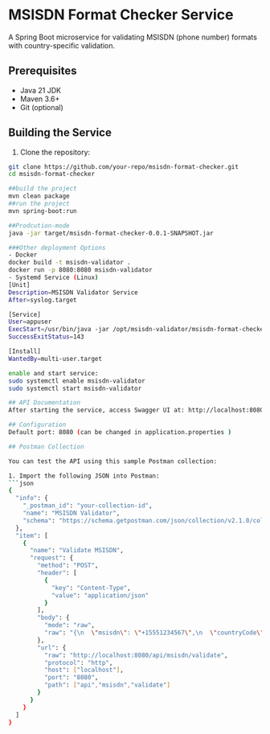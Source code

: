 # MSISDN Format Checker Service

A Spring Boot microservice for validating MSISDN (phone number) formats with country-specific validation.

## Prerequisites
- Java 21 JDK
- Maven 3.6+
- Git (optional)

## Building the Service
1. Clone the repository:
```bash
git clone https://github.com/your-repo/msisdn-format-checker.git
cd msisdn-format-checker

##build the project
mvn clean package
##run the project
mvn spring-boot:run

##Prodcution-mode
java -jar target/msisdn-format-checker-0.0.1-SNAPSHOT.jar

###Other deployment Options
- Docker
docker build -t msisdn-validator .
docker run -p 8080:8080 msisdn-validator
- Systemd Service (Linux)
[Unit]
Description=MSISDN Validator Service
After=syslog.target

[Service]
User=appuser
ExecStart=/usr/bin/java -jar /opt/msisdn-validator/msisdn-format-checker-0.0.1-SNAPSHOT.jar
SuccessExitStatus=143

[Install]
WantedBy=multi-user.target

enable and start service:
sudo systemctl enable msisdn-validator
sudo systemctl start msisdn-validator

## API Documentation
After starting the service, access Swagger UI at: http://localhost:8080/swagger-ui.html

## Configuration
Default port: 8080 (can be changed in application.properties )

## Postman Collection

You can test the API using this sample Postman collection:

1. Import the following JSON into Postman:
```json
{
  "info": {
    "_postman_id": "your-collection-id",
    "name": "MSISDN Validator",
    "schema": "https://schema.getpostman.com/json/collection/v2.1.0/collection.json"
  },
  "item": [
    {
      "name": "Validate MSISDN",
      "request": {
        "method": "POST",
        "header": [
          {
            "key": "Content-Type",
            "value": "application/json"
          }
        ],
        "body": {
          "mode": "raw",
          "raw": "{\n  \"msisdn\": \"+15551234567\",\n  \"countryCode\": \"US\"\n}"
        },
        "url": {
          "raw": "http://localhost:8080/api/msisdn/validate",
          "protocol": "http",
          "host": ["localhost"],
          "port": "8080",
          "path": ["api","msisdn","validate"]
        }
      }
    }
  ]
}
```